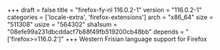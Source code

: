 +++
draft = false
title = "firefox-fy-nl 116.0.2-1"
version = "116.0.2-1"
categories = ['locale-extra', 'firefox-extensions']
arch = "x86_64"
size = "511308"
usize = "564302"
sha1sum = "08efe99a231dbcddacf7b88f49fb519200cb48bb"
depends = "['firefox>=116.0.2']"
+++
Western Frisian language support for Firefox